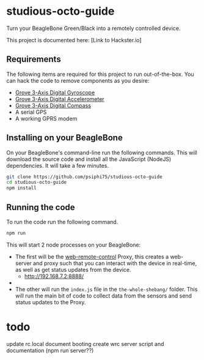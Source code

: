 # studious-octo-guide
Turn your BeagleBone Green/Black into a remotely controlled device.

This project is documented here: [Link to Hackster.io]

## Requirements
The following items are required for this project to run out-of-the-box.  You can hack the code to remove components as you desire:
- [Grove 3-Axis Digital Gyroscope](http://www.seeedstudio.com/depot/Grove-3Axis-Digital-Gyro-p-750.html)
- [Grove 3-Axis Digital Accelerometer](http://www.seeedstudio.com/wiki/Grove_-_3-Axis_Digital_Accelerometer%28%C2%B11.5g%29)
- [Grove 3-Axis Digital Compass](http://www.seeedstudio.com/wiki/Grove_-_3-Axis_Compass_V1.0)
- A serial GPS
- A working GPRS modem

## Installing on your BeagleBone

On your BeagleBone's command-line run the following commands.  This will download
the source code and install all the JavaScript (NodeJS) dependencies.  It will
take a few minutes.

```bash
git clone https://github.com/psiphi75/studious-octo-guide
cd studious-octo-guide
npm install
```

## Running the code

To run the code run the following command.

```bash
npm run
```

This will start 2 node processes on your BeagleBone:
 - The first will be the [web-remote-control](https://www.npmjs.com/package/web-remote-control) Proxy, this creates a web-server and proxy such that you can interact with the device in real-time, as well as get status updates from the device.
   - http://192.168.7.2:8888/
-
 - The other will run the `index.js` file in the `the-whole-shebang/` folder. This will run the main bit of code to collect data from the sensors and send status updates to the Proxy.



# todo
update rc.local
document booting
create wrc server script and documentation (npm run server??)
